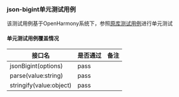 ### json-bigint单元测试用例
该测试用例基于OpenHarmony系统下，参照[原库测试用例](https://github.com/sidorares/json-bigint/tree/v1.0.0/test)进行单元测试
#### 单元测试用例覆盖情况
|接口名   |是否通过   |备注   |
| ------------ | ------------ | ------------ |
|jsonBigint(options)   |pass   |   |
|parse(value:string)   |pass   |   |
|stringify(value:object)   |pass   |   |


